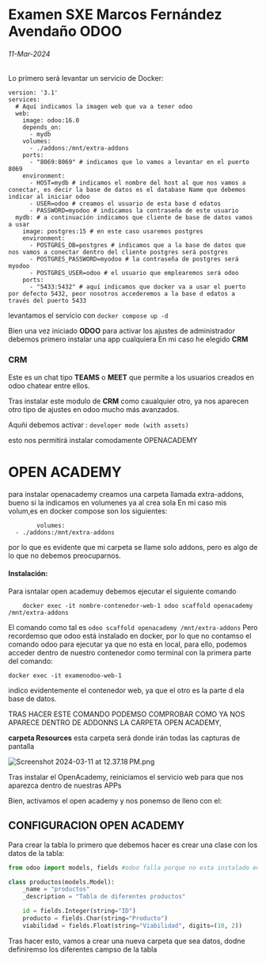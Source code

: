 # Examen SXE Marcos Fernández Avendaño ODOO
###### 11-Mar-2024
Lo primero será levantar un servicio de Docker:


```YML
version: '3.1'
services:
  # Aquí indicamos la imagen web que va a tener odoo
  web:
    image: odoo:16.0
    depends_on:
      - mydb
    volumes:
      - ./addons:/mnt/extra-addons
    ports:
      - "8069:8069" # indicamos que lo vamos a levantar en el puerto 8069
    environment:
      - HOST=mydb # indicamos el nombre del host al que nos vamos a conectar, es decir la base de datos es el database Name que debemos indicar al iniciar odoo
      - USER=odoo # creamos el usuario de esta base d edatos
      - PASSWORD=myodoo # indicamos la contraseña de este usuario
  mydb: # a continuación indicamos que cliente de base de datos vamos a usar
    image: postgres:15 # en este caso usaremos postgres
    environment:
      - POSTGRES_DB=postgres # indicamos que a la base de datos que nos vamos a conectar dentro del cliente postgres será postgres
      - POSTGRES_PASSWORD=myodoo # la contraseña de postgres será myodoo
      - POSTGRES_USER=odoo # el usuario que emplearemos será odoo
    ports:
      - "5433:5432" # aquí indicamos que docker va a usar el puerto por defecto 5432, peor nosotros accederemos a la base d edatos a través del puerto 5433
```

levantamos el servicio con ```docker compose up -d```

Bien una vez iniciado **ODOO** para activar los ajustes de administrador debemos primero instalar una app cualquiera
En mi caso he elegido **CRM**  

### CRM
Este es un chat tipo **TEAMS** o **MEET** que permite a los usuarios creados en odoo chatear entre ellos.

Tras instalar este modulo de **CRM** como caualquier otro, ya nos aparecen otro tipo de ajustes en odoo mucho más avanzados.

Aquñi debemos activar : ```developer mode (with assets)```

esto nos permitirá instalar comodamente OPENACADEMY

# OPEN ACADEMY

para instalar openacademy creamos una carpeta llamada extra-addons, bueno si la indicamos en volumenes ya al crea sola
En mi caso mis volum,es en docker compose son los siguientes:

            volumes:
      - ./addons:/mnt/extra-addons
por lo que es evidente que mi carpeta se llame solo addons, pero es algo de lo que no debemos preocuparnos.

#### Instalación:

Para isntalar open academuy debemos ejecutar el siguiente comando

        docker exec -it nombre-contenedor-web-1 odoo scaffold openacademy /mnt/extra-addons

El comando como tal es ```odoo scaffold openacademy /mnt/extra-addons``` Pero recordemso que odoo está instalado en 
docker, por lo que no contamso el comando odoo para ejecutar ya que no esta en local, para ello, podemos acceder
dentro de nuestro contenedor como terminal con la primera parte del comando:

    docker exec -it examenodoo-web-1

indico evidentemente el contenedor web, ya que el otro es la parte d ela base de datos.

TRAS HACER ESTE COMANDO PODEMSO COMPROBAR COMO YA NOS APARECE DENTRO DE ADDONNS LA CARPETA OPEN ACADEMY,

**carpeta Resources** esta carpeta será donde irán todas las capturas de pantalla

![Screenshot 2024-03-11 at 12.37.18 PM.png](resources%2FScreenshot%202024-03-11%20at%2012.37.18%E2%80%AFPM.png)

Tras instalar el OpenAcademy, reiniciamos el servicio web para que nos aparezca dentro de nuestras APPs

Bien, activamos el open academy y nos ponemso de lleno con el:

## CONFIGURACION OPEN ACADEMY

Para crear la tabla lo primero que debemos hacer es crear una clase con los datos de la tabla:

```Python
from odoo import models, fields #odoo falla porque no esta instalado en local

class productos(models.Model):
    _name = "productos"
    _description = "Tabla de diferentes productos"

    id = fields.Integer(string="ID")
    producto = fields.Char(string="Producto")
    viabilidad = fields.Float(string="Viabilidad", digits=(10, 2))
```

Tras hacer esto, vamos a crear una nueva carpeta que sea datos, dodne definiremso los 
diferentes campso de la tabla




